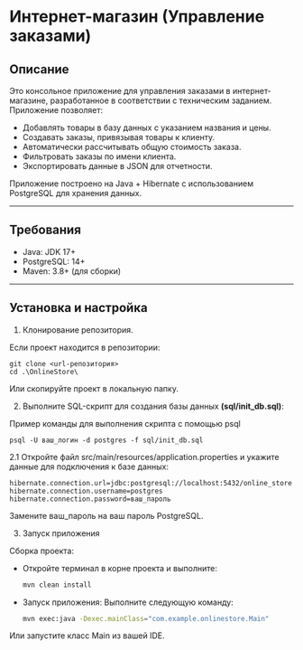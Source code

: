 # Интернет-магазин (Управление заказами)

## Описание

Это консольное приложение для управления заказами в интернет-магазине, разработанное в соответствии с техническим
заданием. Приложение позволяет:

- Добавлять товары в базу данных с указанием названия и цены.
- Создавать заказы, привязывая товары к клиенту.
- Автоматически рассчитывать общую стоимость заказа.
- Фильтровать заказы по имени клиента.
- Экспортировать данные в JSON для отчетности.

Приложение построено на Java + Hibernate с использованием PostgreSQL для хранения данных.
<hr>

## Требования

- Java: JDK 17+
- PostgreSQL: 14+
- Maven: 3.8+ (для сборки)

<hr>

## Установка и настройка

1. Клонирование репозитория.

Если проект находится в репозитории:

   ```
   git clone <url-репозитория>
   cd .\OnlineStore\
   ```

Или скопируйте проект в локальную папку.

2. Выполните SQL-скрипт для создания базы данных **(sql/init_db.sql)**:

Пример команды для выполнения скрипта с помощью psql

```psql -U ваш_логин -d postgres -f sql/init_db.sql```

2.1 Откройте файл src/main/resources/application.properties и укажите данные для подключения к базе данных:

````
hibernate.connection.url=jdbc:postgresql://localhost:5432/online_store
hibernate.connection.username=postgres
hibernate.connection.password=ваш_пароль
````
Замените ваш_пароль на ваш пароль PostgreSQL.

3. Запуск приложения

Сборка проекта:

* Откройте терминал в корне проекта и выполните:
  ```bash 
  mvn clean install
  ```

* Запуск приложения:
  Выполните следующую команду:

  ```bash
  mvn exec:java -Dexec.mainClass="com.example.onlinestore.Main"
  ````

Или запустите класс Main из вашей IDE.



